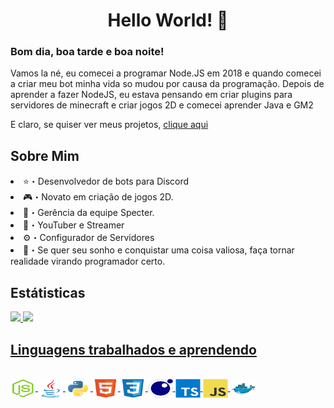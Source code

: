 <h1 align="center">Hello World! 👋</h1>

### Bom dia, boa tarde e boa noite!

Vamos la né, eu comecei a programar Node.JS em 2018 e quando comecei a criar meu bot minha vida so mudou por causa da programação. Depois de aprender a fazer NodeJS, eu estava pensando em criar plugins para servidores de minecraft e criar jogos 2D e comecei aprender Java e GM2

E claro, se quiser ver meus projetos, [clique aqui](https://github.com/aquelemesmo?tab=repositories)

## Sobre Mim

<li>⭐・Desenvolvedor de bots para Discord </li>
<li>🎮・Novato em criação de jogos 2D. </li>
<li>💼・Gerência da equipe Specter. </li>
<li>🎥・YouTuber e Streamer </li>
<li>⚙️・Configurador de Servidores </li>
<li>🌠・Se quer seu sonho e conquistar uma coisa valiosa, faça tornar realidade virando programador certo. </li>

## Estátisticas

<div>
  <a href="https://github.com/aquelemesmo">
    <img height="150em" src="https://github-readme-stats.vercel.app/api?username=aquelemesmo&show_icons=true&theme=dark&include_all_commits=true&count_private=true"/>
    <img height="150em" src="https://github-readme-stats.vercel.app/api/top-langs/?username=aquelemesmo&layout=compact&langs_count=16&theme=dracula"/>
</div>
  
## Linguagens trabalhados e aprendendo
  
<div style="display: inline_block"><br>
  <img align="center" alt="NodeJS" height="30" width="40" src="https://raw.githubusercontent.com/devicons/devicon/master/icons/nodejs/nodejs-plain.svg">
  <img align="center" alt="Java" height="30" width="40" src="https://raw.githubusercontent.com/devicons/devicon/master/icons/java/java-original.svg">
  <img align="center" alt="Python" height="30" width="40" src="https://raw.githubusercontent.com/devicons/devicon/master/icons/python/python-original.svg">
  <img align="center" alt="HTML" height="30" width="40" src="https://raw.githubusercontent.com/devicons/devicon/master/icons/html5/html5-original.svg">
  <img align="center" alt="CSS" height="30" width="40" src="https://raw.githubusercontent.com/devicons/devicon/master/icons/css3/css3-original.svg">
  <img align="center" alt="Lua" height="30" width="40" src="https://raw.githubusercontent.com/devicons/devicon/master/icons/lua/lua-original.svg">
  <img align="center" alt="TS" height="30" width="40" src="https://raw.githubusercontent.com/devicons/devicon/master/icons/typescript/typescript-original.svg">
  <img align="center" alt="JS" height="30" width="40" src="https://raw.githubusercontent.com/devicons/devicon/master/icons/javascript/javascript-original.svg">
  <img align="center" alt="Docker" height="30" width="40" src="https://raw.githubusercontent.com/devicons/devicon/master/icons/docker/docker-original.svg">
</div>

